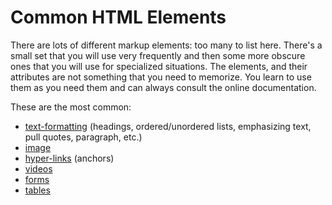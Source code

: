 # Common HTML Elements

There are lots of different markup elements: too many to list here. There's a small set that you will use very frequently and then some more obscure ones that you will use for specialized situations. The elements, and their attributes are not something that you need to memorize. You learn to use them as you need them and can always consult the online documentation.

These are the most common:

* [text-formatting](text-formatting-elemetns.md) \(headings, ordered/unordered lists, emphasizing text, pull quotes, paragraph, etc.\)
* [image](images.md)
* [hyper-links](links.md) \(anchors\) 
* [videos](video.md)
* [forms](forms.md)
* [tables](tables.md)

